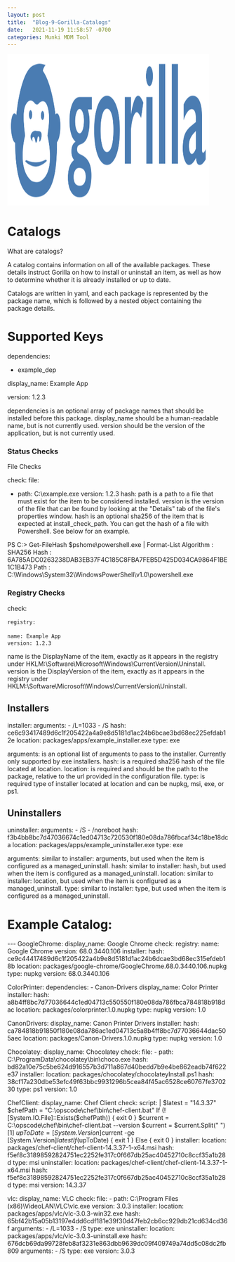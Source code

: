 ```yaml
---
layout: post
title:  "Blog-9-Gorilla-Catalogs"
date:   2021-11-19 11:58:57 -0700
categories: Munki MDM Tool
---
```


<img src="https://github.com/1dustindavis/gorilla/blob/main/gorilla.png" alt="MSC" width="460" height="345">



<h1>Catalogs</h1>
What are catalogs?

A catalog contains information on all of the available packages. These details instruct Gorilla on how to install or uninstall an item, as well as how to determine whether it is already installed or up to date.

Catalogs are written in yaml, and each package is represented by the package name, which is followed by a nested object containing the package details.


<h1>Supported Keys</h1>
dependencies:

  - example_dep

display_name: Example App

version: 1.2.3

dependencies is an optional array of package names that should be installed before this package.
display_name should be a human-readable name, but is not currently used.
version should be the version of the application, but is not currently used.

<h3>Status Checks</h3>
File Checks

check:
  file:
  - path: C:\example.exe
    version: 1.2.3
    hash: 
path is a path to a file that must exist for the item to be considered installed.
version is the version of the file that can be found by looking at the "Details" tab of the file's properties window.
hash is an optional sha256 of the item that is expected at install_check_path.
You can get the hash of a file with Powershell. See below for an example.

PS C:\> Get-FileHash $pshome\powershell.exe | Format-List
Algorithm : SHA256
Hash      : 6A785ADC0263238DAB3EB37F4C185C8FBA7FEB5D425D034CA9864F1BE1C1B473
Path      : C:\Windows\System32\WindowsPowerShell\v1.0\powershell.exe



<h3>Registry Checks</h3>
    check:

    registry:

    name: Example App
    version: 1.2.3

name is the DisplayName of the item, exactly as it appears in the registry under HKLM:\Software\Microsoft\Windows\CurrentVersion\Uninstall\.
version is the DisplayVersion of the item, exactly as it appears in the registry under HKLM:\Software\Microsoft\Windows\CurrentVersion\Uninstall\.

<h2>Installers</h2>
installer:
  arguments:
     - /L=1033
     - /S
  hash: ce6c93417489d6c1f205422a4a9e8d5181d1ac24b6bcae3bd68ec225efdab12e
  location: packages/apps/example_installer.exe
  type: exe

arguments: is an optional list of arguments to pass to the installer. Currently only supported by exe installers.
hash: is a required sha256 hash of the file located at location.
location: is required and should be the path to the package, relative to the url provided in the configuration file.
type: is required type of installer located at location and can be nupkg, msi, exe, or ps1.


<h2>Uninstallers</h2>
uninstaller:
  arguments:
     - /S
     - /noreboot
  hash: f3b4bb8bc7d47036674c1ed04713c720530f180e08da786fbcaf34c18be18dca
  location: packages/apps/example_uninstaller.exe
  type: exe

arguments: similar to installer: arguments, but used when the item is configured as a managed_uninstall.
hash: similar to installer: hash, but used when the item is configured as a managed_uninstall.
location: similar to installer: location, but used when the item is configured as a managed_uninstall.
type: similar to installer: type, but used when the item is configured as a managed_uninstall.

<h1>Example Catalog:</h1>
---
GoogleChrome:
  display_name: Google Chrome
  check:
    registry:
      name: Google Chrome
      version: 68.0.3440.106
  installer:
    hash: ce9c44417489d6c1f205422a4b9e8d5181d1ac24b6dcae3bd68ec315efdeb18b
    location: packages/google-chrome/GoogleChrome.68.0.3440.106.nupkg
    type: nupkg
  version: 68.0.3440.106

ColorPrinter:
  dependencies:
    - Canon-Drivers
  display_name: Color Printer
  installer:
    hash: a8b4ff8bc7d77036644c1ed04713c550550f180e08da786fbca784818b918dac
    location: packages/colorprinter.1.0.nupkg
    type: nupkg
  version: 1.0

CanonDrivers:
  display_name: Canon Printer Drivers
  installer:
    hash: ca784818b91850f180e08da786ac1ed04713c5a8b4ff8bc7d77036644dac505aec
    location: packages/Canon-Drivers.1.0.nupkg
    type: nupkg
  version: 1.0

Chocolatey:
  display_name: Chocolatey
  check:
    file:
      - path: C:\ProgramData\chocolatey\bin\choco.exe
        hash: bd82a10e75c5be624d916557b3d711a867d40bedd7b9e4be862eadb74f622e37
  installer:
    location: packages/chocolatey/chocolateyInstall.ps1
    hash: 38cf17a230dbe53efc49f63bbc9931296b5cea84f45ac6528ce60767fe370230
    type: ps1
  version: 1.0

ChefClient:
  display_name: Chef Client
  check:
    script: |
      $latest = "14.3.37"
      $chefPath = "C:\opscode\chef\bin\chef-client.bat"
      If (![System.IO.File]::Exists($chefPath)) {
        exit 0
      }
      $current = C:\opscode\chef\bin\chef-client.bat --version
      $current = $current.Split(" ")[1]
      $upToDate = [System.Version]$current -ge [System.Version]$latest
      If ($upToDate) {
        exit 1
      } Else {
        exit 0
      }
  installer:
    location: packages/chef-client/chef-client-14.3.37-1-x64.msi
    hash: f5ef8c31898592824751ec2252fe317c0f667db25ac40452710c8ccf35a1b28d
    type: msi
  uninstaller:
    location: packages/chef-client/chef-client-14.3.37-1-x64.msi
    hash: f5ef8c31898592824751ec2252fe317c0f667db25ac40452710c8ccf35a1b28d
    type: msi
  version: 14.3.37

vlc:
  display_name: VLC
  check:
    file:
      - path: C:\Program Files (x86)\VideoLAN\VLC\vlc.exe
        version: 3.0.3
  installer:
    location: packages/apps/vlc/vlc-3.0.3-win32.exe
    hash: 65bf42b15a05b13197e4dd6cdf181e39f30d47feb2cb6cc929db21cd634cd36f
    arguments: 
     - /L=1033
     - /S
    type: exe
  uninstaller:
    location: packages/apps/vlc/vlc-3.0.3-uninstall.exe
    hash: 676dcb69da99728feb8af3231e863dbb9639dc09f409749a74dd5c08dc2fb809
    arguments: 
     - /S
    type: exe
  version: 3.0.3
